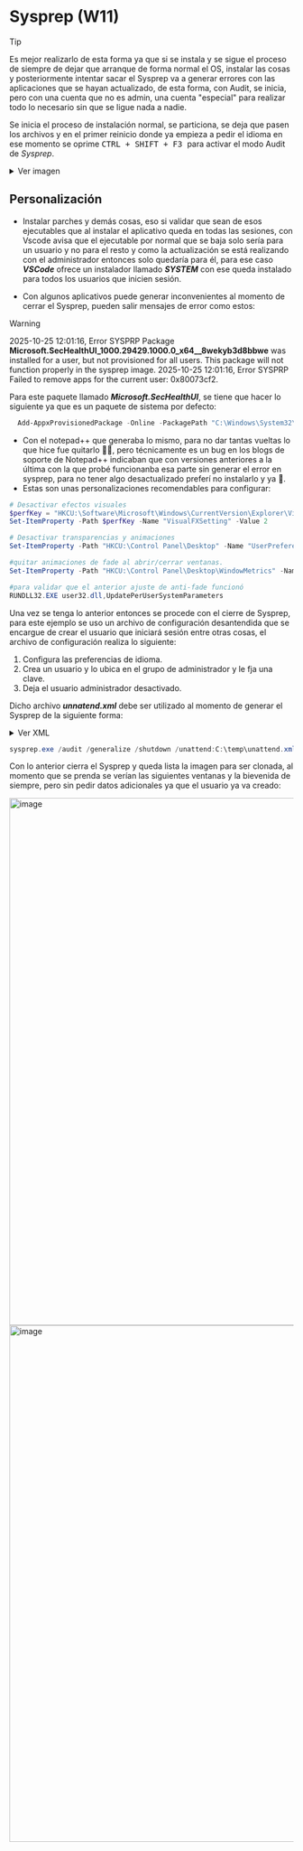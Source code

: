 # Sysprep (W11)
> [!TIP]
> Es mejor realizarlo de esta forma ya que si se instala y se sigue el proceso de siempre de dejar que arranque de forma normal el OS, instalar las cosas y posteriormente intentar sacar el Sysprep va a generar errores con las aplicaciones que se hayan actualizado, de esta forma, con Audit, se inicia, pero con una cuenta que no es admin, una cuenta "especial" para realizar todo lo necesario sin que se ligue nada a nadie.

Se inicia el proceso de instalación normal, se particiona, se deja que pasen los archivos y en el primer reinicio donde ya empieza a pedir el idioma en ese momento se oprime <kbd>CTRL + SHIFT + F3 </kbd>  para activar el modo Audit de *Sysprep*.
  <details>
  <summary>Ver imagen</summary>  
    <img width="1200" height="600" alt="image" src="https://github.com/user-attachments/assets/ed958386-b9ee-4b0f-b3f8-ebbb25c5db59" />
  </details>
  
## Personalización

- Instalar parches y demás cosas, eso si validar que sean de esos ejecutables que al instalar el aplicativo queda en todas las sesiones, con Vscode avisa que el ejecutable por normal que se baja solo sería para un usuario y no para el resto y como la actualización se está realizando con el administrador entonces solo quedaría para él, para ese caso ***VSCode*** ofrece un instalador llamado ***SYSTEM*** con ese queda instalado para todos los usuarios que inicien sesión. 
	
- Con algunos aplicativos puede generar inconvenientes al momento de cerrar el Sysprep, pueden salir mensajes de error como estos:
>[!warning]
>2025-10-25 12:01:16, Error  SYSPRP Package **Microsoft.SecHealthUI_1000.29429.1000.0_x64__8wekyb3d8bbwe** was installed for a user, but not provisioned for all users. This package will not function properly in the sysprep image. 2025-10-25 12:01:16, Error SYSPRP Failed to remove apps for the current user: 0x80073cf2. 

Para este paquete llamado ***Microsoft.SecHealthUI***, se tiene que hacer lo siguiente ya que es un paquete de sistema por defecto:

```Powershell
  Add-AppxProvisionedPackage -Online -PackagePath "C:\Windows\System32\SecurityHealth\10.0.29429.1000-0\Microsoft.SecHealthUI_8wekyb3d8bbwe.appx" -SkipLicense
```

- Con el notepad++ que generaba lo mismo, para no dar tantas vueltas lo que hice fue quitarlo 🤣🤣, pero técnicamente es un bug en los blogs de soporte de Notepad++ indicaban que con versiones anteriores a la última con la que probé funcionanba esa parte sin generar el error en sysprep, para no tener algo desactualizado preferí no instalarlo y ya 🤣.
- Estas son unas personalizaciones recomendables para configurar:

```powershell
# Desactivar efectos visuales
$perfKey = "HKCU:\Software\Microsoft\Windows\CurrentVersion\Explorer\VisualEffects"
Set-ItemProperty -Path $perfKey -Name "VisualFXSetting" -Value 2

# Desactivar transparencias y animaciones
Set-ItemProperty -Path "HKCU:\Control Panel\Desktop" -Name "UserPreferencesMask" -Value ([byte[]](0x90,0x12,0x03,0x80,0x10,0x00,0x00,0x00))

#quitar animaciones de fade al abrir/cerrar ventanas.
Set-ItemProperty -Path "HKCU:\Control Panel\Desktop\WindowMetrics" -Name MinAnimate -Value 0

#para validar que el anterior ajuste de anti-fade funcionó
RUNDLL32.EXE user32.dll,UpdatePerUserSystemParameters

```

Una vez se tenga lo anterior entonces se procede con el cierre de Sysprep, para este ejemplo se uso un archivo de configuración desantendida que se encargue de crear el usuario que iniciará sesión entre otras cosas, el archivo de configuración realiza lo siguiente:

1. Configura las preferencias de idioma.
2. Crea un usuario y lo ubica en el grupo de administrador y le fja una clave.
3. Deja el usuario administrador desactivado.

Dicho archivo ***unnatend.xml***  debe ser utilizado al momento de generar el Sysprep de la siguiente forma:

<details><summary>Ver XML</summary>
```xml
<?xml version="1.0" encoding="utf-8"?>
<unattend xmlns="urn:schemas-microsoft-com:unattend"
          xmlns:wcm="http://schemas.microsoft.com/WMIConfig/2002/State"
          xmlns:xsi="http://www.w3.org/2001/XMLSchema-instance">

  <settings pass="generalize">
    <component name="Microsoft-Windows-Sysprep" processorArchitecture="amd64" publicKeyToken="31bf3856ad364e35" language="neutral" versionScope="nonSxS">
      <SkipRemoveApps>true</SkipRemoveApps>
    </component>
  </settings>

  <settings pass="oobeSystem">
    <component name="Microsoft-Windows-International-Core" processorArchitecture="amd64" publicKeyToken="31bf3856ad364e35" language="neutral" versionScope="nonSxS">
      <InputLocale>es-ES</InputLocale>
      <SystemLocale>es-ES</SystemLocale>
      <UILanguage>es-ES</UILanguage>
      <UserLocale>es-ES</UserLocale>
    </component>

    <component name="Microsoft-Windows-Shell-Setup" processorArchitecture="amd64" publicKeyToken="31bf3856ad364e35" language="neutral" versionScope="nonSxS">
      <TimeZone>Romance Standard Time</TimeZone>
      <RegisteredOrganization>Laboratorio Felipe</RegisteredOrganization>
      <RegisteredOwner>Felipe</RegisteredOwner>
      <ComputerName>pcbase</ComputerName>
      <ShowWindowsLive>false</ShowWindowsLive>

      <AutoLogon>
        <Enabled>true</Enabled>
        <Username>useradmin</Username>
        <LogonCount>1</LogonCount>
        <Password>
          <Value>a1s2d3f4</Value>
          <PlainText>true</PlainText>
        </Password>
      </AutoLogon>

      <UserAccounts>
        <LocalAccounts>
          <LocalAccount wcm:action="add">
            <Name>useradmin</Name>
            <Group>Administrators</Group>
            <DisplayName>Administrador Felipe</DisplayName>
            <Description>Cuenta personalizada para laboratorio</Description>
            <Password>
              <Value>a1s2d3f4</Value>
              <PlainText>true</PlainText>
            </Password>
          </LocalAccount>
        </LocalAccounts>
      </UserAccounts>
    </component>
  </settings>
</unattend>
```
</details>



```powershell
sysprep.exe /audit /generalize /shutdown /unattend:C:\temp\unattend.xml /mode:vm
```

Con lo anterior cierra el Sysprep y queda lista la imagen para ser clonada, al momento que se prenda se verían las siguientes ventanas y la bievenida de siempre, pero sin pedir datos adicionales ya que el usuario ya va creado:

<img width="1473" height="934" alt="image" src="https://github.com/user-attachments/assets/48d6177a-3226-48bb-b792-27754757d584" />

<img width="1444" height="915" alt="image" src="https://github.com/user-attachments/assets/41319c4d-348b-4185-bfcd-547cc43d0b5a" />


